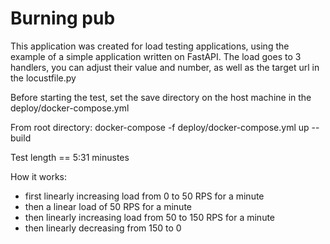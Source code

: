 # Burning pub

This application was created for load testing applications, using the example of a simple application written on FastAPI. The load goes to 3 handlers, you can adjust their value and number, as well as the target url in the locustfile.py

Before starting the test, set the save directory on the host machine in the deploy/docker-compose.yml

From root directory: docker-compose -f deploy/docker-compose.yml up --build

Test length == 5:31 minustes

 How it works:
- first linearly increasing load from 0 to 50 RPS for a minute
- then a linear load of 50 RPS for a minute
- then linearly increasing load from 50 to 150 RPS for a minute
- then linearly decreasing from 150 to 0
